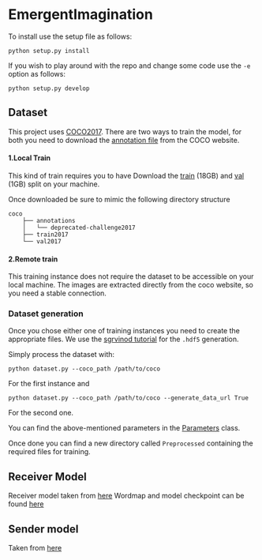 # EmergentImagination

To install use the setup file as follows:
```
python setup.py install
```

If you wish to play around with the repo and change some code use the `-e` option as follows:

```
python setup.py develop

```


## Dataset 
This project uses [COCO2017](https://cocodataset.org/#download). 
There are two ways to train the model, for both you need to download the [annotation file](http://images.cocodataset.org/annotations/annotations_trainval2017.zip) from the COCO website.


#### 1.Local Train
This kind of train requires you to have Download the [train](http://images.cocodataset.org/zips/train2017.zip) (18GB)
and [val](http://images.cocodataset.org/zips/val2017.zip) (1GB) split on your machine.

Once downloaded be sure to mimic the following directory structure
```
coco
    ├── annotations
    │   └── deprecated-challenge2017
    ├── train2017
    └── val2017
```



#### 2.Remote train
This training instance does not require the dataset to be accessible on your local machine. The images are extracted directly from the coco website, so you need a stable connection.

### Dataset generation
Once you chose either one of training instances you need to create the appropriate files.
We use the [sgrvinod tutorial](https://github.com/sgrvinod/a-PyTorch-Tutorial-to-Image-Captioning) for the `.hdf5` generation.

Simply process the dataset with:
```
python dataset.py --coco_path /path/to/coco 
```
For the first instance and 

```
python dataset.py --coco_path /path/to/coco --generate_data_url True
```
For the second one.

You can find the above-mentioned parameters in the [Parameters](./src/Parameters.py) class.

Once done you can find a new directory called `Preprocessed` containing the required files for training. 

## Receiver Model
Receiver model taken from [here](https://github.com/sgrvinod/a-PyTorch-Tutorial-to-Image-Captioning/blob/master/models.py)
Wordmap and model checkpoint can be found [here](https://drive.google.com/drive/folders/189VY65I_n4RTpQnmLGj7IzVnOF6dmePC)


## Sender model 
Taken from [here](https://github.com/lucidrains/DALLE-pytorch)
